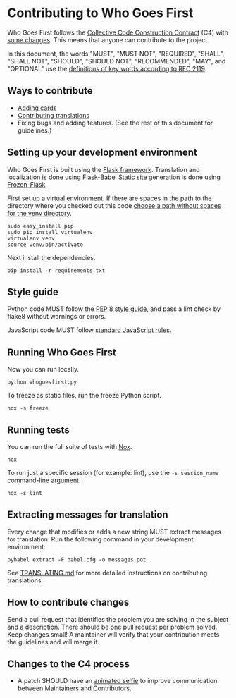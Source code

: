 # Contributing to Who Goes First

Who Goes First follows the [Collective Code Construction
Contract](http://rfc.zeromq.org/spec:22) (C4) with [some
changes](#changes-to-the-c4-process). This means that anyone can contribute to
the project.

In this document, the words "MUST", "MUST NOT", "REQUIRED", "SHALL",
"SHALL NOT", "SHOULD", "SHOULD NOT", "RECOMMENDED",  "MAY", and "OPTIONAL" use
the [definitions of key words according to RFC
2119](https://www.ietf.org/rfc/rfc2119.txt).


## Ways to contribute

- [Adding cards](docs/ADDING_CARDS.md)
- [Contributing translations](docs/TRANSLATING.md)
- Fixing bugs and adding features. (See the rest of this document for
  guidelines.)


## Setting up your development environment

Who Goes First is built using the [Flask framework](http://flask.pocoo.org/).
Translation and localization is done using
[Flask-Babel](https://pythonhosted.org/Flask-Babel/)
Static site generation is done using
[Frozen-Flask](http://pythonhosted.org/Frozen-Flask/).

First set up a virtual environment. If there are spaces in the path to
the directory where you checked out this code [choose a path without spaces for
the venv directory](https://github.com/pypa/virtualenv/issues/53).

```
sudo easy_install pip
sudo pip install virtualenv
virtualenv venv
source venv/bin/activate
```

Next install the dependencies.

```
pip install -r requirements.txt
```


## Style guide

Python code MUST follow the [PEP 8 style
guide](https://www.python.org/dev/peps/pep-0008/), and pass a lint check by
flake8 without warnings or errors.

JavaScript code MUST follow [standard JavaScript
rules](http://standardjs.com/rules.html).


## Running Who Goes First

Now you can run locally.

```
python whogoesfirst.py
```

To freeze as static files, run the freeze Python script.

```
nox -s freeze
```


## Running tests

You can run the full suite of tests with
[Nox](https://nox.readthedocs.io/en/latest/).

```
nox
```

To run just a specific session (for example: lint), use the `-s session_name`
command-line argument.

```
nox -s lint
```


## Extracting messages for translation

Every change that modifies or adds a new string MUST extract messages for
translation. Run the following command in your development environment:

```
pybabel extract -F babel.cfg -o messages.pot .
```

See [TRANSLATING.md](docs/TRANSLATING.md) for more detailed instructions on
contributing translations.


## How to contribute changes

Send a pull request that identifies the problem you are solving in the subject
and a description. There should be one pull request per problem solved. Keep
changes small! A maintainer will verify that your contribution meets the
guidelines and will merge it.


## Changes to the C4 process

- A patch SHOULD have an [animated
  selfie](http://www.threechords.org/blog/how-animated-gif-selfies-fixed-our-teams-morale/)
  to improve communication between Maintainers and Contributors.
